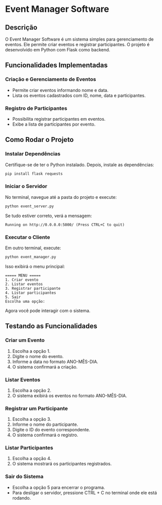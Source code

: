 # Event Manager Software

## Descrição
O Event Manager Software é um sistema simples para gerenciamento de eventos. Ele permite criar eventos e registrar participantes. O projeto é desenvolvido em Python com Flask como backend.

## Funcionalidades Implementadas

### Criação e Gerenciamento de Eventos
- Permite criar eventos informando nome e data.
- Lista os eventos cadastrados com ID, nome, data e participantes.

### Registro de Participantes
- Possibilita registrar participantes em eventos.
- Exibe a lista de participantes por evento.

## Como Rodar o Projeto

### Instalar Dependências
Certifique-se de ter o Python instalado. Depois, instale as dependências:
```sh
pip install flask requests
```

### Iniciar o Servidor
No terminal, navegue até a pasta do projeto e execute:
```sh
python event_server.py
```
Se tudo estiver correto, verá a mensagem:
```
Running on http://0.0.0.0:5000/ (Press CTRL+C to quit)
```

### Executar o Cliente
Em outro terminal, execute:
```sh
python event_manager.py
```
Isso exibirá o menu principal:
```
===== MENU =====
1. Criar evento
2. Listar eventos
3. Registrar participante
4. Listar participantes
5. Sair
Escolha uma opção:
```
Agora você pode interagir com o sistema.

## Testando as Funcionalidades

### Criar um Evento
1. Escolha a opção 1.
2. Digite o nome do evento.
3. Informe a data no formato ANO-MÊS-DIA.
4. O sistema confirmará a criação.

### Listar Eventos
1. Escolha a opção 2.
2. O sistema exibirá os eventos no formato ANO-MÊS-DIA.

### Registrar um Participante
1. Escolha a opção 3.
2. Informe o nome do participante.
3. Digite o ID do evento correspondente.
4. O sistema confirmará o registro.

### Listar Participantes
1. Escolha a opção 4.
2. O sistema mostrará os participantes registrados.

### Sair do Sistema
- Escolha a opção 5 para encerrar o programa.
- Para desligar o servidor, pressione CTRL + C no terminal onde ele está rodando.
